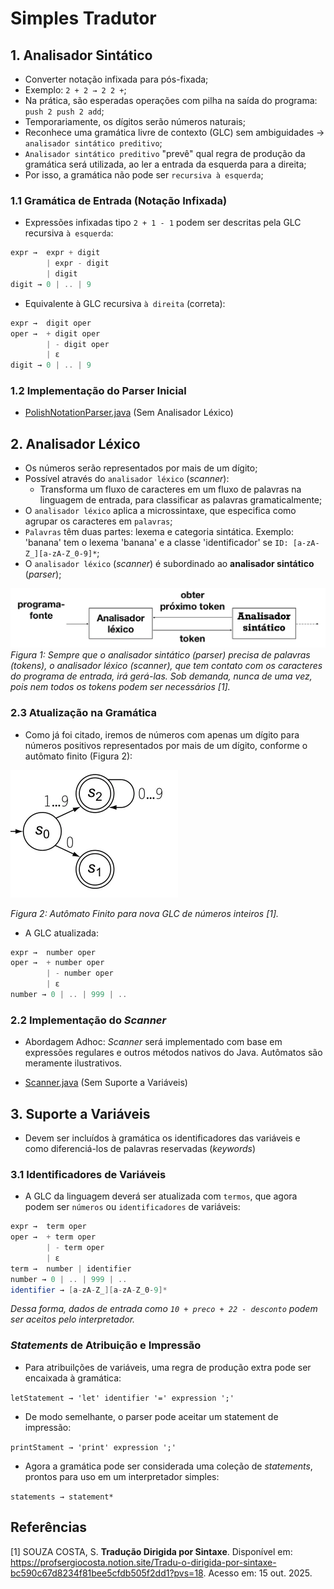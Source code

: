 # Simples Tradutor

## 1. Analisador Sintático

- Converter notação infixada para pós-fixada;
- Exemplo: `2 + 2 → 2 2 +`;
- Na prática, são esperadas operações com pilha na saída do programa: `push 2 push 2 add`;
- Temporariamente, os dígitos serão números naturais;
- Reconhece uma gramática livre de contexto (GLC) sem ambiguidades → `analisador sintático preditivo`;
- `Analisador sintático preditivo` "prevê" qual regra de produção da gramática será utilizada, ao ler a entrada da esquerda para a direita;
- Por isso, a gramática não pode ser `recursiva à esquerda`;

### 1.1 Gramática de Entrada (Notação Infixada)

- Expressões infixadas tipo `2 + 1 - 1` podem ser descritas pela GLC recursiva `à esquerda`:

```Java
expr →  expr + digit
        | expr - digit
        | digit
digit → 0 | .. | 9
```

- Equivalente à GLC recursiva `à direita` (correta):

```Java
expr →  digit oper
oper →  + digit oper
        | - digit oper
        | ε
digit → 0 | .. | 9
```

### 1.2 Implementação do Parser Inicial

- [PolishNotationParser.java](https://github.com/DanielKGM/compilador/tree/8228632477d0a41522395936e3c7a4cb4fef393c/src/main/java/com/danielkgm/simple_translator/parser) (Sem Analisador Léxico)

## 2. Analisador Léxico

- Os números serão representados por mais de um dígito;
- Possível através do `analisador léxico` (_scanner_):
  - Transforma um fluxo de caracteres em um fluxo de palavras na linguagem de entrada, para classificar as palavras gramaticalmente;
- O `analisador léxico` aplica a microssintaxe, que especifica como agrupar os caracteres em `palavras`;
- `Palavras` têm duas partes: lexema e categoria sintática. Exemplo: 'banana' tem o lexema 'banana' e a classe 'identificador' se `ID: [a-zA-Z_][a-zA-Z_0-9]*`;
- O `analisador léxico` (_scanner_) é subordinado ao **analisador sintático** (_parser_);

![relacao lexico e sintatico](image.png)
_Figura 1: Sempre que o analisador sintático (parser) precisa de palavras (tokens), o analisador léxico (scanner), que tem contato com os caracteres do programa de entrada, irá gerá-las. Sob demanda, nunca de uma vez, pois nem todos os tokens podem ser necessários [1]._

### 2.3 Atualização na Gramática

- Como já foi citado, iremos de números com apenas um dígito para números positivos representados por mais de um dígito, conforme o autômato finito (Figura 2):

![Autômato Finito](image-1.png)

_Figura 2: Autômato Finito para nova GLC de números inteiros [1]._

- A GLC atualizada:

```Java
expr →  number oper
oper →  + number oper
        | - number oper
        | ε
number → 0 | .. | 999 | ..
```

### 2.2 Implementação do _Scanner_

- Abordagem Adhoc: _Scanner_ será implementado com base em expressões regulares e outros métodos nativos do Java. Autômatos são meramente ilustrativos.

- [Scanner.java]() (Sem Suporte a Variáveis)

## 3. Suporte a Variáveis

- Devem ser incluídos à gramática os identificadores das variáveis e como diferenciá-los de palavras reservadas (_keywords_)

### 3.1 Identificadores de Variáveis

- A GLC da linguagem deverá ser atualizada com `termos`, que agora podem ser `números` ou `identificadores` de variáveis:

```Java
expr →  term oper
oper →  + term oper
        | - term oper
        | ε
term →  number | identifier
number → 0 | .. | 999 | ..
identifier → [a-zA-Z_][a-zA-Z_0-9]*
```

_Dessa forma, dados de entrada como `10 + preco + 22 - desconto` podem ser aceitos pelo interpretador._

### _Statements_ de Atribuição e Impressão

- Para atribuilções de variáveis, uma regra de produção extra pode ser encaixada à gramática:

`letStatement → 'let' identifier '=' expression ';'`

- De modo semelhante, o parser pode aceitar um statement de impressão:

`printStament → 'print' expression ';'`

- Agora a gramática pode ser considerada uma coleção de _statements_, prontos para uso em um interpretador simples:

`statements → statement*`

## Referências

[1] SOUZA COSTA, S. **Tradução Dirigida por Sintaxe**. Disponível em: <https://profsergiocosta.notion.site/Tradu-o-dirigida-por-sintaxe-bc590c67d8234f81bee5cfdb505f2dd1?pvs=18>. Acesso em: 15 out. 2025.
